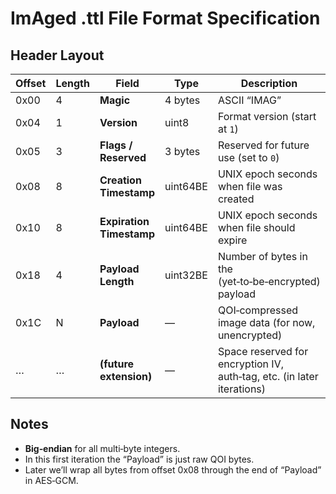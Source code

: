 # ImAged .ttl File Format Specification

## Header Layout

| Offset | Length | Field                    | Type     | Description                                                             |
|--------|--------|--------------------------|----------|-------------------------------------------------------------------------|
| 0x00   | 4      | **Magic**                | 4 bytes  | ASCII “IMAG”                                                            |
| 0x04   | 1      | **Version**              | uint8    | Format version (start at `1`)                                           |
| 0x05   | 3      | **Flags / Reserved**     | 3 bytes  | Reserved for future use (set to `0`)                                    |
| 0x08   | 8      | **Creation Timestamp**   | uint64BE | UNIX epoch seconds when file was created                                |
| 0x10   | 8      | **Expiration Timestamp** | uint64BE | UNIX epoch seconds when file should expire                              |
| 0x18   | 4      | **Payload Length**       | uint32BE | Number of bytes in the (yet‑to‑be‑encrypted) payload                    |
| 0x1C   | N      | **Payload**              | —        | QOI‑compressed image data (for now, unencrypted)                        |
| …      | …      | **(future extension)**   | —        | Space reserved for encryption IV, auth‑tag, etc. (in later iterations)  |

## Notes

- **Big‑endian** for all multi‑byte integers.  
- In this first iteration the “Payload” is just raw QOI bytes.  
- Later we’ll wrap all bytes from offset 0x08 through the end of “Payload” in AES‑GCM.
